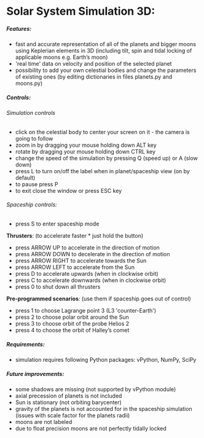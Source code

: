 # Solar System Simulation 3D:

##### Features:
* fast and accurate representation of all of the planets and bigger moons using Keplerian elements in 3D (including tilt, spin and tidal locking of applicable moons e.g. Earth’s moon)
* 'real time' data on velocity and position of the selected planet
* possibility to add your own celestial bodies and change the parameters of existing ones (by editing dictionaries in files planets.py and moons.py)

##### Controls:

###### Simulation controls 
* click on the celestial body to center your screen on it - the camera is going to follow
* zoom in by dragging your mouse holding down ALT key
* rotate by dragging your mouse holding down CTRL key
* change the speed of the simulation by pressing Q (speed up) or A (slow down)
* press L to turn on/off the label when in planet/spaceship view (on by default)
* to pause press P
* to exit close the window or press ESC key

###### Spaceship controls:

* press S to enter spaceship mode

**Thrusters**: (to accelerate faster * just hold the button)

* press ARROW UP to accelerate in the direction of motion
* press ARROW DOWN to decelerate in the direction of motion 
* press ARROW RIGHT to accelerate towards the Sun
* press ARROW LEFT to accelerate from the Sun 
* press D to accelerate upwards (when in clockwise orbit)
* press C to accelerate downwards (when in clockwise orbit)
* press 0 to shut down all thrusters

 **Pre-programmed scenarios**: (use them if spaceship goes out of control)
* press 1 to choose Lagrange point 3 (L3 'counter-Earth')
* press 2 to choose polar orbit around the Sun
* press 3 to choose orbit of the probe Helios 2
* press 4 to choose the orbit of Halley’s comet


##### Requirements:
* simulation requires following Python packages: vPython, NumPy, SciPy


##### Future improvements: 
* some shadows are missing (not supported by vPython module)
* axial precession of planets is not included
* Sun is stationary (not orbiting barycenter)
* gravity of the planets is not accounted for in the spaceship simulation (issues with scale factor for the planets radii)
* moons are not labeled
* due to float precision moons are not perfectly tidally locked 
